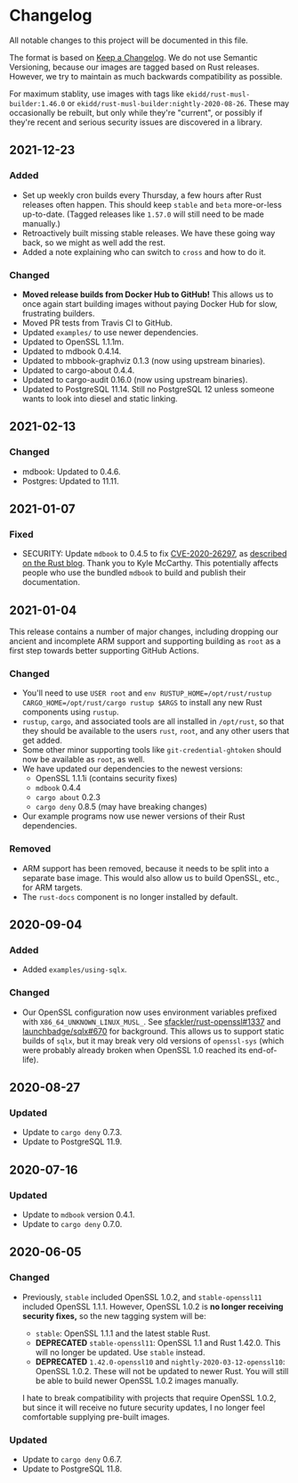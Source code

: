 # Changelog

All notable changes to this project will be documented in this file.

The format is based on [Keep a Changelog](https://keepachangelog.com/en/1.0.0/). We do not use Semantic Versioning, because our images are tagged based on Rust releases. However, we try to maintain as much backwards compatibility as possible.

For maximum stablity, use images with tags like `ekidd/rust-musl-builder:1.46.0` or `ekidd/rust-musl-builder:nightly-2020-08-26`. These may occasionally be rebuilt, but only while they're "current", or possibly if they're recent and serious security issues are discovered in a library.

## 2021-12-23

### Added

- Set up weekly cron builds every Thursday, a few hours after Rust releases often happen. This should keep `stable` and `beta` more-or-less up-to-date. (Tagged releases like `1.57.0` will still need to be made manually.)
- Retroactively built missing stable releases. We have these going way back, so we might as well add the rest.
- Added a note explaining who can switch to `cross` and how to do it.

### Changed

- **Moved release builds from Docker Hub to GitHub!** This allows us to once again start building images without paying Docker Hub for slow, frustrating builders.
- Moved PR tests from Travis CI to GitHub.
- Updated `examples/` to use newer dependencies.
- Updated to OpenSSL 1.1.1m.
- Updated to mdbook 0.4.14.
- Updated to mbbook-graphviz 0.1.3 (now using upstream binaries).
- Updated to cargo-about 0.4.4.
- Updated to cargo-audit 0.16.0 (now using upstream binaries).
- Updated to PostgreSQL 11.14. Still no PostgreSQL 12 unless someone wants to look into diesel and static linking.

## 2021-02-13

### Changed

- mdbook: Updated to 0.4.6.
- Postgres: Updated to 11.11.

## 2021-01-07

### Fixed

- SECURITY: Update `mdbook` to 0.4.5 to fix [CVE-2020-26297](https://cve.mitre.org/cgi-bin/cvename.cgi?name=CVE-2020-26297), as [described on the Rust blog](https://blog.rust-lang.org/2021/01/04/mdbook-security-advisory.html). Thank you to Kyle McCarthy. This potentially affects people who use the bundled `mdbook` to build and publish their documentation.

## 2021-01-04

This release contains a number of major changes, including dropping our ancient and incomplete ARM support and supporting building as `root` as a first step towards better supporting GitHub Actions.

### Changed

- You'll need to use `USER root` and `env RUSTUP_HOME=/opt/rust/rustup CARGO_HOME=/opt/rust/cargo rustup $ARGS` to install any new Rust components using `rustup`.
- `rustup`, `cargo`, and associated tools are all installed in `/opt/rust`, so that they should be available to the users `rust`, `root`, and any other users that get added.
- Some other minor supporting tools like `git-credential-ghtoken` should now be available as `root`, as well.
- We have updated our dependencies to the newest versions:
  - OpenSSL 1.1.1i (contains security fixes)
  - `mdbook` 0.4.4
  - `cargo about` 0.2.3
  - `cargo deny` 0.8.5 (may have breaking changes)
- Our example programs now use newer versions of their Rust dependencies.

### Removed

- ARM support has been removed, because it needs to be split into a separate base image. This would also allow us to build OpenSSL, etc., for ARM targets.
- The `rust-docs` component is no longer installed by default.

## 2020-09-04

### Added

- Added `examples/using-sqlx`.

### Changed

- Our OpenSSL configuration now uses environment variables prefixed with `X86_64_UNKNOWN_LINUX_MUSL_`. See [sfackler/rust-openssl#1337](https://github.com/sfackler/rust-openssl/issues/1337) and [launchbadge/sqlx#670](https://github.com/launchbadge/sqlx/issues/670) for background. This allows us to support static builds of `sqlx`, but it may break very old versions of `openssl-sys` (which were probably already broken when OpenSSL 1.0 reached its end-of-life).

## 2020-08-27

### Updated

- Update to `cargo deny` 0.7.3.
- Update to PostgreSQL 11.9.

## 2020-07-16

### Updated

- Update to `mdbook` version 0.4.1.
- Update to `cargo deny` 0.7.0.

## 2020-06-05

### Changed

- Previously, `stable` included OpenSSL 1.0.2, and `stable-openssl11` included OpenSSL 1.1.1. However, OpenSSL 1.0.2 is **no longer receiving security fixes,** so the new tagging system will be:
  - `stable`: OpenSSL 1.1.1 and the latest stable Rust.
  - **DEPRECATED** `stable-openssl11`: OpenSSL 1.1 and Rust 1.42.0. This will no longer be updated. Use `stable` instead.
  - **DEPRECATED** `1.42.0-openssl10` and `nightly-2020-03-12-openssl10`: OpenSSL 1.0.2. These will not be updated to newer Rust. You will still be able to build newer OpenSSL 1.0.2 images manually.

  I hate to break compatibility with projects that require OpenSSL 1.0.2, but since it will receive no future security updates, I no longer feel comfortable supplying pre-built images.

### Updated

- Update to `cargo deny` 0.6.7.
- Update to PostgreSQL 11.8.
